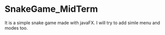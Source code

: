 # SnakeGame_MidTerm
It is a simple snake game made with javaFX. I will try to add simle menu and modes too.
